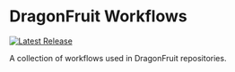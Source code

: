 # DragonFruit Workflows
[![Latest Release](https://img.shields.io/github/v/release/dragonfruitnetwork/OnionFruit)](https://github.com/dragonfruitnetwork/OnionFruit/releases)

A collection of workflows used in DragonFruit repositories.
